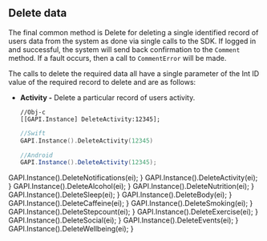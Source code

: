 ## Delete data

The final common method is Delete for deleting a single identified record of users data from the system as done via single calls to the SDK. If logged in and successful, the system will send back confirmation to the `Comment` method. If a fault occurs, then a call to `CommentError` will be made.

The calls to delete the required data all have a single parameter of the Int ID value of the required record to delete and are as follows:
* **Activity -** Delete a particular record of users activity.

    ```obj-c
    //Obj-c
    [[GAPI.Instance] DeleteActivity:12345];
    ```
    ```swift
    //Swift
    GAPI.Instance().DeleteActivity(12345)
    ```
    ```java
    //Android
    GAPI.Instance().DeleteActivity(12345);
    ```
    
GAPI.Instance().DeleteNotifications(ei); }
GAPI.Instance().DeleteActivity(ei); }
GAPI.Instance().DeleteAlcohol(ei); }
GAPI.Instance().DeleteNutrition(ei); }
GAPI.Instance().DeleteSleep(ei); }
GAPI.Instance().DeleteBody(ei); }
GAPI.Instance().DeleteCaffeine(ei); }
GAPI.Instance().DeleteSmoking(ei); }
GAPI.Instance().DeleteStepcount(ei); }
GAPI.Instance().DeleteExercise(ei); }
GAPI.Instance().DeleteSocial(ei); }
GAPI.Instance().DeleteEvents(ei); }
GAPI.Instance().DeleteWellbeing(ei); }

